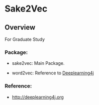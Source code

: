 Sake2Vec
========

## Overview

For Graduate Study


### Package:

  - sake2vec: Main Package. 


  - word2vec: Reference to [Deeplearning4j][]

### Reference:

  - http://deeplearning4j.org

[deeplearning4j]:http://deeplearning4j.org/word2vec.html "Word2Vec"
